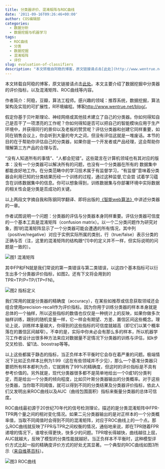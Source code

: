 ```yaml
---
title: 分类器评价、混淆矩阵与ROC曲线
date: '2011-09-16T09:26:46+00:00'
author: COS编辑部
categories:
  - 数据分析
  - 数据挖掘与机器学习
tags:
  - ROC曲线
  - 分类
  - 数据挖掘
  - 混淆矩阵
  - 评价
slug: evaluation-of-classifiers
description: "本文转载自阿稳的博客，原文链接请点击[此处](http://www.wentrue.net/blog/?p=1279)。本文主要介绍了数据挖掘中分类器的评价指标，以及混淆矩阵、ROC曲线等内容。"
---
```


本文转载自阿稳的博客，原文链接请点击[此处](http://www.wentrue.net/blog/?p=1279)。本文主要介绍了数据挖掘中分类器的评价指标，以及混淆矩阵、ROC曲线等内容。

作者简介：阿稳，豆瓣，算法工程师。感兴趣的领域：推荐系统，数据挖掘，算法架构及实现的可扩展性，R环境编程。博客<http://www.wentrue.net/blog/>。

假定你基于贝叶斯理论、神经网络或其他技术建立了自己的分类器。你如何得知自己是否干了一项漂亮的工作呢？你如何得知是否可以把自己的智能模块应用于生产环境中，并获得同行的景仰以及老板的赞赏呢？评估分类器和创建它同样重要，如同在销售会议上，你会听到大量的夸大之词，但没有评估这就是一堆废话。本节的目的在于帮助你评估自己的分类器，如果你是一个开发者或产品经理，这会帮助你理解第三方产品的合理与否。

“没有人知道所有的事情”、“人都会犯错”。这些箴言在计算机领域也有其对应的版本：没有一个分类器可以解决所有的问题，也没有一个分类器在所有的 数据集中都能良好地工作。在分类范畴中的学习技术属于有监督学习，“有监督”意味着分类器会利用已知的分类结果历经一个训练的过程，通过这种监督,它会尝 试着学习蕴含在训练数据集中的信息。你可以想象得到，训练数据集与你部署环境中实际数据的相关性会是分类是否成功的关键。

以上两段文字摘自我和陈钢同学翻译、即将出版的[《智能web算法》](http://book.douban.com/subject/6545083/)中讲述分类器的一章。

作者试图说明一个问题：分类器的评估与分类器本身同样重要。评估分类器可信度的一个基本工具是混淆矩阵（confusion matrix）。以一个二分类问题作为研究对象，图1的混淆矩阵显示了一个分类器可能会遭遇的所有情况，其中列（positive/negative）对应于实例实际所属的类别，行（true/false）表示分类的正确与否（注，这里的混淆矩阵的结构跟^[1]中的定义并不一样，但实际说明的问题是一致的）。

![图1 混淆矩阵](https://cos.name/wp-content/uploads/2011/09/confusion_matrix.png)

其中FP和FN就是我们常说的第一类错误与第二类错误，以这四个基本指标可以衍生出多个分类器评价指标，如图2。还有下文将会用到的TPR=TP/P=TP/(TP+FN)。

![图2 指标定义](https://cos.name/wp-content/uploads/2011/09/indicator.png)

我们常用的就是分类器的精确度（accuracy），在某些如推荐或信息获取领域还会组合使用precision-recall作为评价指标。因为你用于训练分类器的样本本身就是总体的一个抽样，所以这些指标的数值也仅仅是一种统计上的反映，如果你做多次抽样训练，跟别的随机变量一样，它一样会有期望、方差、置信区间这些概念。理论上说，训练样本量越大，你得到的这些指标的可信度就越高（即它们以某个概率落在的置信区间越窄）。不幸的是，实际中你未必会有那么多的样本，所以机器学习工作者设计出很多种方法来应对数据量不足情况下分类器的训练与评估，如k步交叉检验、留1法、boostrap等等。

以上这些都属于静态的指标，当正负样本不平衡时它会存在着严重的问题。极端情况下比如正负样本比例为1:99（这在有些领域并不少见），那么一个基准分类器只要把所有样本都判为负，它就拥有了99%的精确度，但这时的评价指标是不具有参考价值的。另外就是，现代分类器很多都不是简单地给出一个0或1的分类判定，而是给出一个分类的倾向程度，比如贝叶斯分类器输出的分类概率。对于这些分类器，当你取不同阈值，就可以得到不同的分类结果及分类器评价指标，依此人们又发明出来ROC曲线以及AUC（曲线包围面积）指标来衡量分类器的总体可信度。

ROC曲线最初源于20世纪70年代的信号检测理论，描述的是分类混淆矩阵中FPR-TPR两个量之间的相对变化情况。如果二元分类器输出的是对正样本的一个分类概率值，当取不同阈值时会得到不同的混淆矩阵，对应于ROC曲线上的一个点。那么ROC曲线就反映了FPR与TPR之间权衡的情况，通俗地来说，即在TPR随着FPR递增的情况下，谁增长得更快，快多少的问题。TPR增长得越快，曲线越往上屈，AUC就越大，反映了模型的分类性能就越好。当正负样本不平衡时，这种模型评价方式比起一般的精确度评价方式的好处尤其显著。一个典型的ROC曲线如图3所示（[来自维基百科](https://en.wikipedia.org/wiki/Receiver_operating_characteristic)）。

![图3 ROC曲线](https://cos.name/wp-content/uploads/2011/09/ROC_curves.png) 
